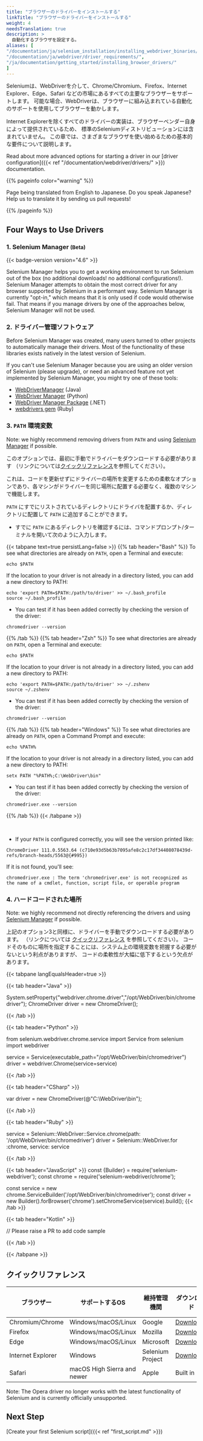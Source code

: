 ```yaml
---
title: "ブラウザーのドライバーをインストールする"
linkTitle: "ブラウザーのドライバーをインストールする"
weight: 4
needsTranslation: true
description: >
  自動化するブラウザを設定する。
aliases: [
"/documentation/ja/selenium_installation/installing_webdriver_binaries/",
"/documentation/ja/webdriver/driver_requirements/",
"/ja/documentation/getting_started/installing_browser_drivers/"
]
---
```


Seleniumは、WebDriverを介して、Chrome/Chromium、Firefox、Internet Explorer、Edge、Safari
などの市場にあるすべての主要なブラウザーをサポートします。 
可能な場合、WebDriverは、ブラウザーに組み込まれている自動化のサポートを使用してブラウザーを動かします。

Internet Explorerを除くすべてのドライバーの実装は、ブラウザーベンダー自身によって提供されているため、
標準のSeleniumディストリビューションには含まれていません。 
この章では、さまざまなブラウザを使い始めるための基本的な要件について説明します。

Read about more advanced options for starting a driver
in our [driver configuration]({{< ref "/documentation/webdriver/drivers/" >}}) documentation.

{{% pageinfo color="warning" %}}
<p class="lead">
   <i class="fas fa-language display-4"></i> 
   Page being translated from English to Japanese. 
   Do you speak Japanese? Help us to translate
   it by sending us pull requests!
</p>
{{% /pageinfo %}}

## Four Ways to Use Drivers

### 1. Selenium Manager <small>(Beta)</small>

{{< badge-version version="4.6" >}}

Selenium Manager helps you to get a working environment to run Selenium out of the box
(no additional downloads! no additional configurations!).
Selenium Manager attempts to obtain the most correct driver for any browser
supported by Selenium in a performant way.
Selenium Manager is currently "opt-in," which means
that it is only used if code would otherwise fail.
That means if you manage drivers by one of the approaches below, Selenium Manager
will not be used.

### 2. ドライバー管理ソフトウェア

Before Selenium Manager was created, many users turned to other projects to automatically
manage their drivers. Most of the functionality of these libraries exists natively in
the latest version of Selenium.

If you can't use Selenium Manager because you are using
an older version of Selenium (please upgrade),
or need an advanced feature not yet implemented by Selenium Manager,
you might try one of these tools:

* [WebDriverManager](https://github.com/bonigarcia/webdrivermanager) (Java)
* [WebDriver Manager](https://github.com/SergeyPirogov/webdriver_manager) (Python)
* [WebDriver Manager Package](https://github.com/rosolko/WebDriverManager.Net) (.NET)
* [webdrivers gem](https://github.com/titusfortner/webdrivers) (Ruby)

### 3. `PATH` 環境変数
Note: we highly recommend removing drivers from `PATH` and using [Selenium Manager](#1-selenium-manager--beta-) if possible.

このオプションでは、最初に手動でドライバーをダウンロードする必要があります
（リンクについては[クイックリファレンス](#クイックリファレンス)を参照してください）。

これは、コードを更新せずにドライバーの場所を変更するための柔軟なオプションであり、各マシンがドライバーを同じ場所に配置する必要なく、複数のマシンで機能します。

`PATH` にすでにリストされているディレクトリにドライバを配置するか、ディレクトリに配置して `PATH` に追加することができます。

* すでに `PATH` にあるディレクトリを確認するには、コマンドプロンプト/ターミナルを開いて次のように入力します。

{{< tabpane text=true persistLang=false >}}
{{% tab header="Bash" %}}
To see what directories are already on `PATH`, open a Terminal and execute:
```shell
echo $PATH
```
If the location to your driver is not already in a directory listed,
you can add a new directory to PATH:
```shell
echo 'export PATH=$PATH:/path/to/driver' >> ~/.bash_profile
source ~/.bash_profile
```
* You can test if it has been added correctly by checking the version of the driver:
```shell
chromedriver --version
```
{{% /tab %}}
{{% tab header="Zsh" %}}
To see what directories are already on `PATH`, open a Terminal and execute:
```shell
echo $PATH
```
If the location to your driver is not already in a directory listed,
you can add a new directory to PATH:
```shell
echo 'export PATH=$PATH:/path/to/driver' >> ~/.zshenv
source ~/.zshenv
```
* You can test if it has been added correctly by checking the version of the driver:
```shell
chromedriver --version
```
{{% /tab %}}
{{% tab header="Windows" %}}
To see what directories are already on `PATH`, open a Command Prompt and execute:
```shell
echo %PATH%
```
If the location to your driver is not already in a directory listed,
you can add a new directory to PATH:
```shell
setx PATH "%PATH%;C:\WebDriver\bin"
```
* You can test if it has been added correctly by checking the version of the driver:
```shell
chromedriver.exe --version
```
{{% /tab %}}
{{< /tabpane >}}

<br />

* If your `PATH` is configured correctly, you will see the version printed like:

```shell
ChromeDriver 111.0.5563.64 (c710e93d5b63b7095afe8c2c17df34408078439d-refs/branch-heads/5563@{#995})
```

If it is not found, you'll see:
```shell
chromedriver.exe : The term 'chromedriver.exe' is not recognized as the name of a cmdlet, function, script file, or operable program
```

### 4. ハードコードされた場所
Note: we highly recommend not directly referencing the drivers and using [Selenium Manager](#1-selenium-manager--beta-) if possible.

上記のオプション3と同様に、ドライバーを手動でダウンロードする必要があります。
（リンクについては [クイックリファレンス](#クイックリファレンス) を参照してください）。 
コードそのものに場所を指定することには、システム上の環境変数を把握する必要がないという利点がありますが、
コードの柔軟性が大幅に低下するという欠点があります。

{{< tabpane langEqualsHeader=true >}}

{{< tab header="Java" >}}

System.setProperty("webdriver.chrome.driver","/opt/WebDriver/bin/chromedriver");
ChromeDriver driver = new ChromeDriver();

{{< /tab >}}

{{< tab header="Python" >}}

from selenium.webdriver.chrome.service import Service
from selenium import webdriver

service = Service(executable_path="/opt/WebDriver/bin/chromedriver")
driver = webdriver.Chrome(service=service)

{{< /tab >}}

{{< tab header="CSharp" >}}

var driver = new ChromeDriver(@"C:\WebDriver\bin");

{{< /tab >}}

{{< tab header="Ruby" >}}

service = Selenium::WebDriver::Service.chrome(path: '/opt/WebDriver/bin/chromedriver')
driver = Selenium::WebDriver.for :chrome, service: service

{{< /tab >}}

{{< tab header="JavaScript" >}}
const {Builder} = require('selenium-webdriver');
const chrome = require('selenium-webdriver/chrome');

const service = new chrome.ServiceBuilder('/opt/WebDriver/bin/chromedriver');
const driver = new Builder().forBrowser('chrome').setChromeService(service).build();
{{< /tab >}}

{{< tab header="Kotlin" >}}

// Please raise a PR to add code sample

{{< /tab >}}

{{< /tabpane >}}


## クイックリファレンス

| ブラウザー | サポートするOS | 維持管理機関 | ダウンロード | イシュートラッカー |
| ------- | ------------ | ------------- | -------- | ------------- |
| Chromium/Chrome | Windows/macOS/Linux | Google | [Downloads](//chromedriver.chromium.org/downloads) | [Issues](//bugs.chromium.org/p/chromedriver/issues/list) |
| Firefox | Windows/macOS/Linux | Mozilla | [Downloads](//github.com/mozilla/geckodriver/releases) | [Issues](//github.com/mozilla/geckodriver/issues) |
| Edge | Windows/macOS/Linux | Microsoft | [Downloads](//developer.microsoft.com/en-us/microsoft-edge/tools/webdriver/) | [Issues](https://github.com/MicrosoftDocs/edge-developer/issues) |
| Internet Explorer | Windows | Selenium Project | [Downloads](/downloads) | [Issues](//github.com/SeleniumHQ/selenium/labels/D-IE) |
| Safari | macOS High Sierra and newer | Apple | Built in | [Issues](//bugreport.apple.com/logon) |

Note: The Opera driver no longer works with the latest functionality of Selenium and is currently officially unsupported.

## Next Step
[Create your first Selenium script]({{< ref "first_script.md" >}})
